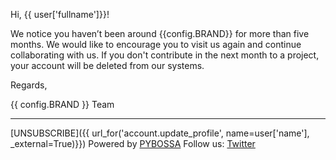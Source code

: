 Hi, {{ user['fullname']}}!

We notice you haven’t been around {{config.BRAND}} for more than five months. We would like to encourage you to visit us again and continue collaborating with us. If you don't contribute in the next month to a project, your account will be
deleted from our systems.

Regards,

{{ config.BRAND }} Team

***
[UNSUBSCRIBE]({{ url_for('account.update_profile', name=user['name'], _external=True)}})
Powered by [PYBOSSA](http://pybossa.com)
Follow us: [Twitter](http://twitter.com/pybossa)
